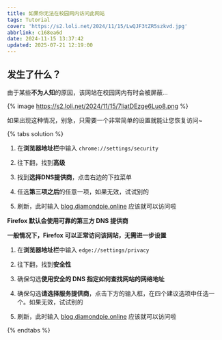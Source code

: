 ```yaml
---
title: 如果你无法在校园网内访问此网站
tags: Tutorial
cover: 'https://s2.loli.net/2024/11/15/LwQJF3tZR5szkvd.jpg'
abbrlink: c168ea6d
date: 2024-11-15 13:37:42
updated: 2025-07-21 12:19:00
---
```


## 发生了什么？

由于某些**不为人知**的原因，该网站在校园网内有时会被屏蔽...

{% image https://s2.loli.net/2024/11/15/7IiatDEzge6Luo8.png %}

如果出现这种情况，别急，只需要一个非常简单的设置就能让您恢复访问~

{% tabs solution %}

<!-- tab Chrome -->

1. 在**浏览器地址栏**中输入 `chrome://settings/security`

2. 往下翻，找到**高级**

3. 找到**选择DNS提供商**，点击右边的下拉菜单

4. 任选**第三项之后**的任意一项，如果无效，试试别的

5. 刷新，此时输入 [blog.diamondpie.online](https://blog.diamondpie.online) 应该就可以访问啦

<!-- endtab -->

<!-- tab Firefox -->

**Firefox 默认会使用可靠的第三方 DNS 提供商**

**一般情况下，Firefox 可以正常访问该网站，无需进一步设置**

<!-- endtab -->

<!-- tab Edge -->

1. 在**浏览器地址栏**中输入 `edge://settings/privacy`

2. 往下翻，找到**安全性**

3. 确保勾选**使用安全的 DNS 指定如何查找网站的网络地址**

4. 确保勾选**请选择服务提供商**，点击下方的输入框，在四个建议选项中任选一个。如果无效，试试别的

5. 刷新，此时输入 [blog.diamondpie.online](https://blog.diamondpie.online) 应该就可以访问啦

<!-- endtab -->

{% endtabs %}